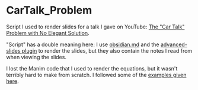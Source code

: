# CarTalk_Problem
Script I used to render slides for a talk I gave on YouTube: [The "Car Talk" Problem with No Elegant Solution](https://youtu.be/M0e6v_9aamY). 

"Script" has a double meaning here: I use [obsidian.md](https://obsidian.md/) and the [advanced-slides plugin](https://github.com/MSzturc/obsidian-advanced-slides) to render the slides, but they also contain the notes I read from when viewing the slides. 

I lost the Manim code that I used to render the equations, but it wasn't terribly hard to make from scratch. I followed some of the [examples given here](https://notebooks.gesis.org/binder/jupyter/user/manimcommunity-jupyter_examples-zkqh2dsq/notebooks/First%20Steps%20with%20Manim.ipynb).

